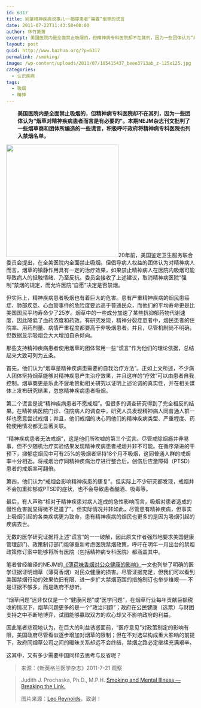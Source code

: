 ```yaml
---
id: 6317
title: 别拿精神疾病说事儿──揭穿患者“需要”烟草的谎言
date: 2011-07-22T11:43:58+00:00
author: 林竹萧萧
excerpt: 美国医院内是全面禁止吸烟的，但精神病专科医院却不在其列，因为一些团体认为“烟草对精神疾病患者而言是有必要的”。本期NEJM杂志刊文批判了一些烟草商和团体所编造的一些谎言，积极呼吁政府将精神病专科医院也列入禁烟名单。
layout: post
guid: http://www.bazhua.org/?p=6317
permalink: /smoking/
image: /wp-content/uploads/2011/07/105415437_beee3713ab_z-125x125.jpg
categories:
  - 认识疾病
tags:
  - 吸烟
  - 精神
---
```

<p style="padding-left: 30px;">
  <strong>美国医院内是全面禁止吸烟的，但精神病专科医院却不在其列，因为一些团体认为“烟草对精神疾病患者而言是有必要的”。本期NEJM杂志刊文批判了一些烟草商和团体所编造的一些谎言，积极呼吁政府将精神病专科医院也列入禁烟名单。</strong>
</p>

[<img class="alignright size-medium wp-image-6319" title="105415437_beee3713ab_z" src="/wp-content/uploads/2011/07/105415437_beee3713ab_z-300x300.jpg" alt="" width="300" height="300" srcset="/wp-content/uploads/2011/07/105415437_beee3713ab_z-300x300.jpg 300w, /wp-content/uploads/2011/07/105415437_beee3713ab_z-150x150.jpg 150w, /wp-content/uploads/2011/07/105415437_beee3713ab_z-125x125.jpg 125w, /wp-content/uploads/2011/07/105415437_beee3713ab_z.jpg 640w" sizes="(max-width: 300px) 100vw, 300px" />](/wp-content/uploads/2011/07/105415437_beee3713ab_z.jpg)20年前，美国鉴定卫生服务联合委员会提出，在全美医院内全面禁止吸烟。但倡导病人权益的团体认为对精神病人而言，烟草的镇静作用具有一定的治疗效果，如果禁止精神病人在医院内吸烟可能导致病人的抵触情绪、乃至反抗。委员会接收了上述建议，取消精神病医院“强制”禁烟的规定，而允许医院“自愿”决定是否禁烟。

但实际上，精神疾病患者吸烟也有着巨大的危害。患有严重精神疾病的烟民患癌症、肺部疾患、心血管事件的危险度要远高于普通民众，而他们的平均寿命更是比美国国民平均寿命少了25岁。烟草中的一些成分加速了某些抗抑郁药物代谢速度，因此降低了血药浓度和药效。有研究发现，精神分裂症患者中，烟民患者的住院率、用药剂量、病情严重程度都要高于非吸烟患者。并且，尽管机制尚不明确，但数据显示吸烟会大大增加自杀倾向。

那些支持精神疾病患者使用烟草的团体常用一些“谎言”作为他们的理论依据，总结起来大致可列为五条。

首先，他们认为“烟草是精神疾病患需要的自我治疗方法”。正如上文所述，不少病人团体坚持烟草能够对精神疾患产生治疗效果，并且这样的“疗效”可以由患者自我控制。烟草商更是乐此不疲地赞助相关研究以证明上述论调的真实性，并在相关媒体上发布研究结果，忽悠精神疾病患者吸烟。

第二个谎言是说“精神疾病患者不愿戒烟”。但很多的调查研究得到了完全相反的结果。在精神病医院门诊、住院病人的调查中，研究人员发现精神病人同普通人群一样也愿意尝试戒烟；并且，他们戒烟的决心同他们的精神疾病类型、严重程度、药物使用情况都无显著关联。

“精神疾病患者无法戒烟”，这是他们所吹嘘的第三个谎言。尽管戒除烟瘾并非易事，但不少随机治疗实验结果发现精神疾病患者戒烟并非不可能。在循序渐进的干预下，抑郁症烟民中可有25%的吸烟者坚持18个月不吸烟，这同普通人群的戒烟率十分相近。将戒烟治疗同精神疾病治疗进行整合后，创伤后应激障碍（PTSD）患者的戒烟率可翻倍。

第四，他们认为“戒烟会影响精神疾患的康复”。但实际上不少研究都发现，戒烟并不会加重抑郁或PTSD的症状，也不会导致患者酗酒、吸毒等。

最后，有人声称“相对于精神疾患对病人造成的急性影响而言，吸烟对患者造成的慢性危害就显得微不足道了”。但实际情况并非如此，尽管患有精神疾病，但事实上吸烟引起的各类疾病更为致命，患有精神疾病的烟民也更多的是因为吸烟引起的疾病去世。

无数的医学研究证据将上述“谎言”的一一破解，因此原文作者强烈地要求美国健康管理部门、政策制订部门能够重新考虑医院禁烟政策，呼吁在明年一月出台的禁烟政策修订案中能够将所有医院（包括精神病专科医院）都涵盖其中。

笔者曾经编译的NEJM的[《薄荷味香烟对公众健康的影响》](http://www.bazhua.org/2011/06/menthol-cigarettes.html)一文也列举了明确的医学证据证明烟草（薄荷香烟）对民众健康的损害。尽管证据充足，但我们可以看到美国禁烟行动的效果依旧有限、进一步扩大禁烟范围的措施制订也举步维艰── 不是证据不够多，而是政府不想听。

“烟草问题”远非仅仅是一个“健康问题”或“医学问题”，在烟草行业每年贡献巨额税收的情况下，烟草问题更多的是一个“政治问题”；政府在公民健康（选票）与财团支持之中不断地博弈，试图能够赢取双方的欢心却又不影响政府的利益。

因此笔者悲观地认为，在巨大的利益诱惑面前，“医疗意见”对政策制定的影响有限，美国政府尽管看似逐步增加对烟草的限制；但在不对选举构成重大影响的前提下，政府同烟草公司之间的暧昧关系却远不会终结，禁烟之路必定继续充满艰辛。

这其中，又有多少需要中国同样去思考与反省呢？

> 来源：《新英格兰医学杂志》2011-7-21 观察
  
> Judith J. Prochaska, Ph.D., M.P.H. [Smoking and Mental Illness — Breaking the Link.](http://healthpolicyandreform.nejm.org/?p=14962&query=home) 
> 
> 图片来源：[Leo Reynolds](http://www.flickr.com/photos/lwr/105415437/)，致谢！
